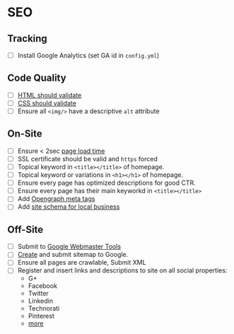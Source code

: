 # SEO

## Tracking
- [ ] Install Google Analytics (set GA id in `config.yml`)

## Code Quality
- [ ] [HTML should validate](https://validator.w3.org/)
- [ ] [CSS should validate](https://jigsaw.w3.org/css-validator/)
- [ ] Ensure all `<img/>` have a descriptive `alt` attribute

## On-Site
- [ ] Ensure < 2sec [page load time](https://tools.pingdom.com)
- [ ] SSL certificate should be valid and `https` forced
- [ ] Topical keyword in `<title></title>` of homepage. 
- [ ] Topical keyword or variations in `<h1></h1>` of homepage.
- [ ] Ensure every page has optimized descriptions for good CTR. 
- [ ] Ensure every page has their main keyworkd in `<title></title>`
- [ ] Add [Opengraph meta tags](http://ogp.me/)
- [ ] Add [site schema for local business](https://developers.google.com/search/docs/data-types/local-businesses)

## Off-Site
- [ ] Submit to [Google Webmaster Tools](https://www.google.com/webmasters/tools/home?hl=en)
- [ ] [Create](https://www.xml-sitemaps.com/) and submit sitemap to Google.
- [ ] Ensure all pages are crawlable, Submit XML
- [ ] Register and insert links and descriptions to site on all social properties:
  - G+
  - Facebook
  - Twitter
  - Linkedin
  - Technorati
  - Pinterest
  - [more](http://www.practicalecommerce.com/91-Leading-Social-Networks-Worldwide)
